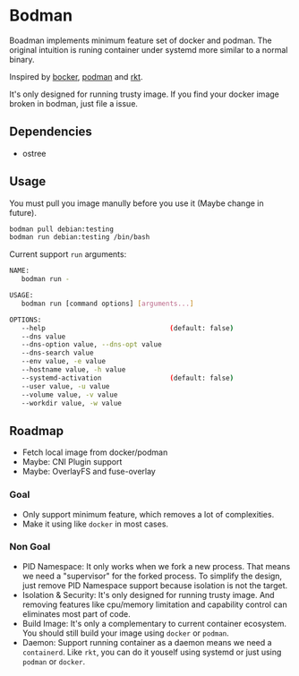 # Bodman

Boadman implements minimum feature set of docker and podman. The original intuition is runing container under systemd more similar to a normal binary.

Inspired by [bocker](https://github.com/p8952/bocker/blob/master/bocker), [podman](https://podman.io) and [rkt](https://github.com/rkt/rkt).

It's only designed for running trusty image. If you find your docker image broken in bodman, just file a issue.

## Dependencies

- ostree

## Usage

You must pull you image manully before you use it (Maybe change in future).
```bash
bodman pull debian:testing
bodman run debian:testing /bin/bash
```

Current support `run` arguments:
```bash
NAME:
   bodman run -

USAGE:
   bodman run [command options] [arguments...]

OPTIONS:
   --help                               (default: false)
   --dns value
   --dns-option value, --dns-opt value
   --dns-search value
   --env value, -e value
   --hostname value, -h value
   --systemd-activation                 (default: false)
   --user value, -u value
   --volume value, -v value
   --workdir value, -w value
```

## Roadmap

- Fetch local image from docker/podman
- Maybe: CNI Plugin support
- Maybe: OverlayFS and fuse-overlay

### Goal

- Only support minimum feature, which removes a lot of complexities.
- Make it using like `docker` in most cases.

### Non Goal
- PID Namespace: It only works when we fork a new process. That means we need a "supervisor" for the forked process. To simplify the design, just remove PID Namespace support because isolation is not the target.
- Isolation & Security: It's only designed for running trusty image. And removing features like cpu/memory limitation and capability control can eliminates most part of code.
- Build Image: It's only a complementary to current container ecosystem. You should still build your image using `docker` or `podman`.
- Daemon: Support running container as a daemon means we need a `containerd`. Like `rkt`, you can do it youself using systemd or just using `podman` or `docker`.